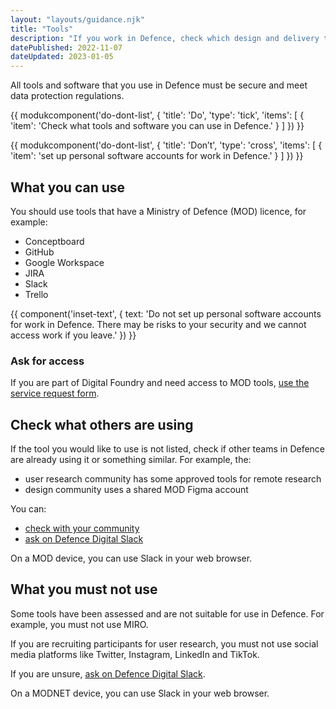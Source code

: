 ```yaml
---
layout: "layouts/guidance.njk"
title: "Tools"
description: "If you work in Defence, check which design and delivery tools you can use."
datePublished: 2022-11-07
dateUpdated: 2023-01-05
---
```


All tools and software that you use in Defence must be secure and meet data protection regulations. 

{{ modukcomponent('do-dont-list', {
  'title': 'Do',
  'type': 'tick',
  'items': [
    {
      'item': 'Check what tools and software you can use in Defence.'
    }
  ]
}) }}

{{ modukcomponent('do-dont-list', {
  'title': 'Don’t',
  'type': 'cross',
  'items': [
    {
      'item': 'set up personal software accounts for work in Defence.'
    }
  ]
}) }}

## What you can use

You should use tools that have a Ministry of Defence (MOD) licence, for example:

- Conceptboard
- GitHub
- Google Workspace
- JIRA
- Slack
- Trello 

{{ component('inset-text', {
  text: 'Do not set up personal software accounts for work in Defence. There may be risks to your security and we cannot access work if you leave.'
}) }}

### Ask for access 

If you are part of Digital Foundry and need access to MOD tools, [use the service request form](https://defencedigital.atlassian.net/servicedesk/customer/portal/6).


## Check what others are using

If the tool you would like to use is not listed, check if other teams in Defence are already using it or something similar.  For example, the:

- user research community has some approved tools for remote research
- design community uses a shared MOD Figma account

You can: 

- [check with your community](/your-community/)
- [ask on Defence Digital Slack](https://defencedigital.slack.com/archives/C02GUNVHBBL)

On a MOD device, you can use Slack in your web browser.

## What you must not use

Some tools have been assessed and are not suitable for use in Defence. For example, you must not use MIRO.

If you are recruiting participants for user research, you must not use social media platforms like Twitter, Instagram, LinkedIn and TikTok.

If you are unsure, [ask on Defence Digital Slack](https://defencedigital.slack.com/archives/C02GUNVHBBL).

On a MODNET device, you can use Slack in your web browser.
